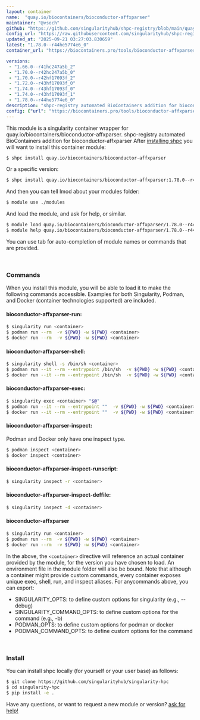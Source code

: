 ```yaml
---
layout: container
name:  "quay.io/biocontainers/bioconductor-affxparser"
maintainer: "@vsoch"
github: "https://github.com/singularityhub/shpc-registry/blob/main/quay.io/biocontainers/bioconductor-affxparser/container.yaml"
config_url: "https://raw.githubusercontent.com/singularityhub/shpc-registry/main/quay.io/biocontainers/bioconductor-affxparser/container.yaml"
updated_at: "2025-09-21 03:27:03.830659"
latest: "1.78.0--r44he5774e6_0"
container_url: "https://biocontainers.pro/tools/bioconductor-affxparser"

versions:
 - "1.66.0--r41hc247a5b_2"
 - "1.70.0--r42hc247a5b_0"
 - "1.70.0--r42hf17093f_2"
 - "1.72.0--r43hf17093f_0"
 - "1.74.0--r43hf17093f_0"
 - "1.74.0--r43hf17093f_1"
 - "1.78.0--r44he5774e6_0"
description: "shpc-registry automated BioContainers addition for bioconductor-affxparser"
config: {"url": "https://biocontainers.pro/tools/bioconductor-affxparser", "maintainer": "@vsoch", "description": "shpc-registry automated BioContainers addition for bioconductor-affxparser", "latest": {"1.78.0--r44he5774e6_0": "sha256:1296c9915f44ed4fcb4c1fba9b1b600c210439b79b64b35031286e8280a4136e"}, "tags": {"1.66.0--r41hc247a5b_2": "sha256:12bd20c6e471d9ff385f4bdc90309eff7c2f8cec7c2a5ffba592d85c1e640d72", "1.70.0--r42hc247a5b_0": "sha256:5efb72c2040bce9cf426ffbc24d07356e1870076106726e0eafcc1ef2f4418bf", "1.70.0--r42hf17093f_2": "sha256:9fb86d47e04c550abca7e0c292d89b1d59802c6a55f2d7d22da78b0d410b7397", "1.72.0--r43hf17093f_0": "sha256:2b0dfad731c2b196985c30d5c6321739587dfa90d13b320c50fdf6e3d219e09b", "1.74.0--r43hf17093f_0": "sha256:221926e7d87a38f5375086dd88a9e2f47ae61ed6be2d890069d3b07d220c3431", "1.74.0--r43hf17093f_1": "sha256:de695830bdd8faf6094fb441465a888d6c7d560e5da577e7879ee1731adc2569", "1.78.0--r44he5774e6_0": "sha256:1296c9915f44ed4fcb4c1fba9b1b600c210439b79b64b35031286e8280a4136e"}, "docker": "quay.io/biocontainers/bioconductor-affxparser"}
---
```


This module is a singularity container wrapper for quay.io/biocontainers/bioconductor-affxparser.
shpc-registry automated BioContainers addition for bioconductor-affxparser
After [installing shpc](#install) you will want to install this container module:


```bash
$ shpc install quay.io/biocontainers/bioconductor-affxparser
```

Or a specific version:

```bash
$ shpc install quay.io/biocontainers/bioconductor-affxparser:1.78.0--r44he5774e6_0
```

And then you can tell lmod about your modules folder:

```bash
$ module use ./modules
```

And load the module, and ask for help, or similar.

```bash
$ module load quay.io/biocontainers/bioconductor-affxparser/1.78.0--r44he5774e6_0
$ module help quay.io/biocontainers/bioconductor-affxparser/1.78.0--r44he5774e6_0
```

You can use tab for auto-completion of module names or commands that are provided.

<br>

### Commands

When you install this module, you will be able to load it to make the following commands accessible.
Examples for both Singularity, Podman, and Docker (container technologies supported) are included.

#### bioconductor-affxparser-run:

```bash
$ singularity run <container>
$ podman run --rm  -v ${PWD} -w ${PWD} <container>
$ docker run --rm  -v ${PWD} -w ${PWD} <container>
```

#### bioconductor-affxparser-shell:

```bash
$ singularity shell -s /bin/sh <container>
$ podman run --it --rm --entrypoint /bin/sh  -v ${PWD} -w ${PWD} <container>
$ docker run --it --rm --entrypoint /bin/sh  -v ${PWD} -w ${PWD} <container>
```

#### bioconductor-affxparser-exec:

```bash
$ singularity exec <container> "$@"
$ podman run --it --rm --entrypoint ""  -v ${PWD} -w ${PWD} <container> "$@"
$ docker run --it --rm --entrypoint ""  -v ${PWD} -w ${PWD} <container> "$@"
```

#### bioconductor-affxparser-inspect:

Podman and Docker only have one inspect type.

```bash
$ podman inspect <container>
$ docker inspect <container>
```

#### bioconductor-affxparser-inspect-runscript:

```bash
$ singularity inspect -r <container>
```

#### bioconductor-affxparser-inspect-deffile:

```bash
$ singularity inspect -d <container>
```



#### bioconductor-affxparser

```bash
$ singularity run <container>
$ podman run --rm  -v ${PWD} -w ${PWD} <container>
$ docker run --rm  -v ${PWD} -w ${PWD} <container>
```


In the above, the `<container>` directive will reference an actual container provided
by the module, for the version you have chosen to load. An environment file in the
module folder will also be bound. Note that although a container
might provide custom commands, every container exposes unique exec, shell, run, and
inspect aliases. For anycommands above, you can export:

 - SINGULARITY_OPTS: to define custom options for singularity (e.g., --debug)
 - SINGULARITY_COMMAND_OPTS: to define custom options for the command (e.g., -b)
 - PODMAN_OPTS: to define custom options for podman or docker
 - PODMAN_COMMAND_OPTS: to define custom options for the command

<br>

### Install

You can install shpc locally (for yourself or your user base) as follows:

```bash
$ git clone https://github.com/singularityhub/singularity-hpc
$ cd singularity-hpc
$ pip install -e .
```

Have any questions, or want to request a new module or version? [ask for help!](https://github.com/singularityhub/singularity-hpc/issues)